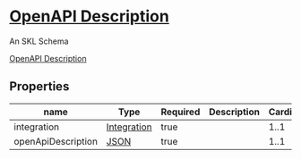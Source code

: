 <!--- This is an autogenerated file -->
# [OpenAPI Description](../../../schemas/core/open-api-description)

An SKL Schema



[OpenAPI Description](../../../schemas/core/open-api-description)

## Properties

| name | Type | Required | Description | Cardinality |
| ---- | ---- | ---- | ----------- | ---- |
| integration | [Integration](../../../schemas/core/integration) | true |  | 1..1 |
| openApiDescription | [JSON](http://www.w3.org/1999/02/22-rdf-syntax-ns#JSON) | true |  | 1..1 |

